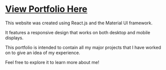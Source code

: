 # [View Portfolio Here](https://c-glick.github.io/#/)

This website was created using React.js and the Material UI framework.

It features a responsive design that works on both desktop and mobile displays.

This portfolio is intended to contain all my major projects that I have worked on to give an idea of my experience.

Feel free to explore it to learn more about me!